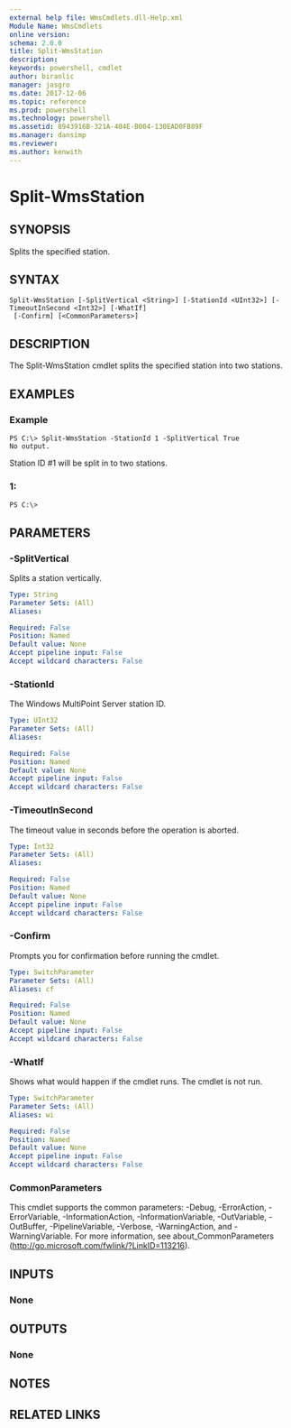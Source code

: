 ```yaml
---
external help file: WmsCmdlets.dll-Help.xml
Module Name: WmsCmdlets
online version: 
schema: 2.0.0
title: Split-WmsStation
description: 
keywords: powershell, cmdlet
author: biranlic
manager: jasgro
ms.date: 2017-12-06
ms.topic: reference
ms.prod: powershell
ms.technology: powershell
ms.assetid: 8943916B-321A-404E-B004-130EAD0FB89F
ms.manager: dansimp
ms.reviewer:
ms.author: kenwith
---
```


# Split-WmsStation

## SYNOPSIS
Splits the specified station.

## SYNTAX

```
Split-WmsStation [-SplitVertical <String>] [-StationId <UInt32>] [-TimeoutInSecond <Int32>] [-WhatIf]
 [-Confirm] [<CommonParameters>]
```

## DESCRIPTION
The Split-WmsStation cmdlet splits the specified station into two stations.

## EXAMPLES

### Example
```
PS C:\> Split-WmsStation -StationId 1 -SplitVertical True
No output.
```

Station ID #1 will be split in to two stations.

### 1:
```
PS C:\>
```

## PARAMETERS

### -SplitVertical
Splits a station vertically.

```yaml
Type: String
Parameter Sets: (All)
Aliases: 

Required: False
Position: Named
Default value: None
Accept pipeline input: False
Accept wildcard characters: False
```

### -StationId
The Windows MultiPoint Server station ID.

```yaml
Type: UInt32
Parameter Sets: (All)
Aliases: 

Required: False
Position: Named
Default value: None
Accept pipeline input: False
Accept wildcard characters: False
```

### -TimeoutInSecond
The timeout value in seconds before the operation is aborted.

```yaml
Type: Int32
Parameter Sets: (All)
Aliases: 

Required: False
Position: Named
Default value: None
Accept pipeline input: False
Accept wildcard characters: False
```

### -Confirm
Prompts you for confirmation before running the cmdlet.

```yaml
Type: SwitchParameter
Parameter Sets: (All)
Aliases: cf

Required: False
Position: Named
Default value: None
Accept pipeline input: False
Accept wildcard characters: False
```

### -WhatIf
Shows what would happen if the cmdlet runs. The cmdlet is not run.

```yaml
Type: SwitchParameter
Parameter Sets: (All)
Aliases: wi

Required: False
Position: Named
Default value: None
Accept pipeline input: False
Accept wildcard characters: False
```

### CommonParameters
This cmdlet supports the common parameters: -Debug, -ErrorAction, -ErrorVariable, -InformationAction, -InformationVariable, -OutVariable, -OutBuffer, -PipelineVariable, -Verbose, -WarningAction, and -WarningVariable. For more information, see about_CommonParameters (http://go.microsoft.com/fwlink/?LinkID=113216).

## INPUTS

### None

## OUTPUTS

### None

## NOTES

## RELATED LINKS

